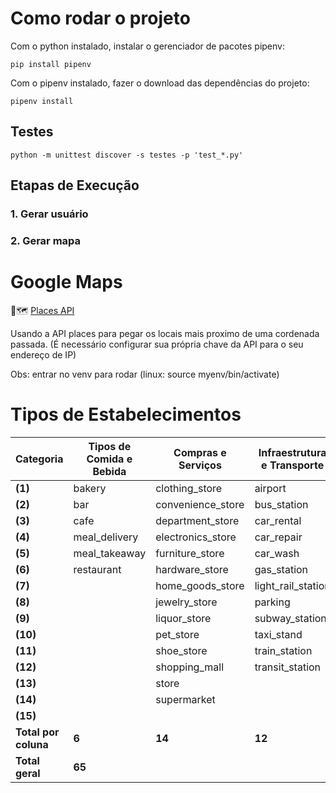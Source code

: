 # Como rodar o projeto

Com o python instalado, instalar o gerenciador de pacotes pipenv:

```
pip install pipenv
```

Com o pipenv instalado, fazer o download das dependências do projeto:

```
pipenv install
```

## Testes
```
python -m unittest discover -s testes -p 'test_*.py'
```
## Etapas de Execução
### 1. Gerar usuário
### 2. Gerar mapa
### 

# Google Maps
📌🗺 [Places API](https://console.cloud.google.com/marketplace/product/google/places.googleapis.com?hl=en&project=level-epoch-424911-t1)

Usando a API places para pegar os locais mais proximo de uma cordenada passada.
(É necessário configurar sua própria chave da API para o seu endereço de IP)

Obs: entrar no venv para rodar (linux: source myenv/bin/activate)



# Tipos de Estabelecimentos
| Categoria            | Tipos de Comida e Bebida | Compras e Serviços | Infraestrutura e Transporte | Saúde e Serviços Médicos | Serviços Públicos e Locais de Interesse | Recreação e Entretenimento |
|----------------------|--------------------------|-------------------|-----------------------------|--------------------------|-----------------------------------------|----------------------------|
| **(1)**              | bakery                   | clothing_store    | airport                     | dentist                  | atm                                     | amusement_park             |
| **(2)**              | bar                      | convenience_store | bus_station                 | doctor                   | bank                                    | aquarium                   |
| **(3)**              | cafe                     | department_store  | car_rental                  | hospital                 | church                                  | art_gallery                |
| **(4)**              | meal_delivery            | electronics_store | car_repair                  | pharmacy                 | city_hall                               | bowling_alley              |
| **(5)**              | meal_takeaway            | furniture_store   | car_wash                    | physiotherapist          | courthouse                              | casino                     |
| **(6)**              | restaurant               | hardware_store    | gas_station                 | veterinary_care          | embassy                                 | movie_theater              |
| **(7)**              |                          | home_goods_store  | light_rail_station          |                          | fire_station                            | museum                     |
| **(8)**              |                          | jewelry_store     | parking                     |                          | library                                 | night_club                 |
| **(9)**              |                          | liquor_store      | subway_station              |                          | local_government_office                 | park                       |
| **(10)**             |                          | pet_store         | taxi_stand                  |                          | mosque                                  | spa                        |
| **(11)**             |                          | shoe_store        | train_station               |                          | police                                  | stadium                    |
| **(12)**             |                          | shopping_mall     | transit_station             |                          | post_office                             | zoo                        |
| **(13)**             |                          | store             |                             |                          | school                                  |                            |
| **(14)**             |                          | supermarket       |                             |                          | synagogue                               |                            |
| **(15)**             |                          |                   |                             |                          | university                              |                            |
| **Total por coluna** | **6**                    | **14**            | **12**                      | **6**                    | **15**                                  | **12**                     |
| **Total geral**      | **65**                   |                   |                             |                          |                                         |                            |
